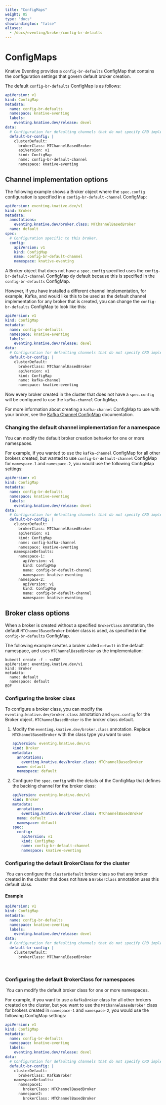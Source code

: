 ```yaml
---
title: "ConfigMaps"
weight: 05
type: "docs"
showlandingtoc: "false"
aliases:
  - /docs/eventing/broker/config-br-defaults
---
```


# ConfigMaps

Knative Eventing provides a `config-br-defaults` ConfigMap that contains the configuration settings that govern default broker creation.
<!--TODO: Create a version of this doc for the channels doc section-->
The default `config-br-defaults` ConfigMap is as follows:

```yaml
apiVersion: v1
kind: ConfigMap
metadata:
  name: config-br-defaults
  namespace: knative-eventing
  labels:
    eventing.knative.dev/release: devel
data:
  # Configuration for defaulting channels that do not specify CRD implementations.
  default-br-config: |
    clusterDefault:
      brokerClass: MTChannelBasedBroker
      apiVersion: v1
      kind: ConfigMap
      name: config-br-default-channel
      namespace: knative-eventing
```

## Channel implementation options

The following example shows a Broker object where the `spec.config` configuration is specified in a `config-br-default-channel` ConfigMap:

```yaml
apiVersion: eventing.knative.dev/v1
kind: Broker
metadata:
  annotations:
    eventing.knative.dev/broker.class: MTChannelBasedBroker
  name: default
spec:
  # Configuration specific to this broker.
  config:
    apiVersion: v1
    kind: ConfigMap
    name: config-br-default-channel
    namespace: knative-eventing
```

A Broker object that does not have a `spec.config` specified uses the `config-br-default-channel` ConfigMap dy default because this is specified in the `config-br-defaults` ConfigMap.

However, if you have installed a different channel implementation, for example, Kafka, and would like this to be used as the default channel implementation for any broker that is created, you can change the `config-br-defaults` ConfigMap to look like this:

```yaml
apiVersion: v1
kind: ConfigMap
metadata:
  name: config-br-defaults
  namespace: knative-eventing
  labels:
    eventing.knative.dev/release: devel
data:
  # Configuration for defaulting channels that do not specify CRD implementations.
  default-br-config: |
    clusterDefault:
      brokerClass: MTChannelBasedBroker
      apiVersion: v1
      kind: ConfigMap
      name: kafka-channel
      namespace: knative-eventing
```

Now every broker created in the cluster that does not have a `spec.config` will be configured to use the `kafka-channel` ConfigMap.

For more information about creating a `kafka-channel` ConfigMap to use with your broker, see the [Kafka Channel ConfigMap](../broker/kafka-broker/kafka-configmap/) documentation.

### Changing the default channel implementation for a namespace

You can modify the default broker creation behavior for one or more namespaces.

For example, if you wanted to use the `kafka-channel` ConfigMap for all other brokers created, but wanted to use `config-br-default-channel` ConfigMap for `namespace-1` and `namespace-2`, you would use the following ConfigMap settings:

```yaml
apiVersion: v1
kind: ConfigMap
metadata:
  name: config-br-defaults
  namespace: knative-eventing
  labels:
    eventing.knative.dev/release: devel
data:
  # Configuration for defaulting channels that do not specify CRD implementations.
  default-br-config: |
    clusterDefault:
      brokerClass: MTChannelBasedBroker
      apiVersion: v1
      kind: ConfigMap
      name: config-kafka-channel
      namespace: knative-eventing
    namespaceDefaults:
      namespace-1:
        apiVersion: v1
        kind: ConfigMap
        name: config-br-default-channel
        namespace: knative-eventing
      namespace-2:
        apiVersion: v1
        kind: ConfigMap
        name: config-br-default-channel
        namespace: knative-eventing
```

## Broker class options

When a broker is created without a specified `BrokerClass` annotation, the default `MTChannelBasedBroker` broker class is used, as specified in the `config-br-defaults` ConfigMap.

The following example creates a broker called `default` in the default namespace, and uses `MTChannelBasedBroker` as the implementation:

```shell
kubectl create -f - <<EOF
apiVersion: eventing.knative.dev/v1
kind: Broker
metadata:
  name: default
  namespace: default
EOF
```

### Configuring the broker class

To configure a broker class, you can modify the
`eventing.knative.dev/broker.class` annotation and `spec.config` for the Broker
object. `MTChannelBasedBroker` is the broker class default.

1. Modify the `eventing.knative.dev/broker.class` annotation. Replace
`MTChannelBasedBroker` with the class type you want to use:

    ```yaml
    apiVersion: eventing.knative.dev/v1
    kind: Broker
    metadata:
      annotations:
        eventing.knative.dev/broker.class: MTChannelBasedBroker
      name: default
      namespace: default
    ```

1. Configure the `spec.config` with the details of the ConfigMap that defines
the backing channel for the broker class:

    ```yaml
    apiVersion: eventing.knative.dev/v1
    kind: Broker
    metadata:
      annotations:
        eventing.knative.dev/broker.class: MTChannelBasedBroker
      name: default
      namespace: default
    spec:
      config:
        apiVersion: v1
        kind: ConfigMap
        name: config-br-default-channel
        namespace: knative-eventing
    ```

### Configuring the default BrokerClass for the cluster
​
You can configure the `clusterDefault` broker class so that any broker created in the cluster that does not have a `BrokerClass` annotation uses this default class.

#### Example

```yaml
apiVersion: v1
kind: ConfigMap
metadata:
  name: config-br-defaults
  namespace: knative-eventing
  labels:
    eventing.knative.dev/release: devel
data:
  # Configuration for defaulting channels that do not specify CRD implementations.
  default-br-config: |
    clusterDefault:
      brokerClass: MTChannelBasedBroker
```
​
### Configuring the default BrokerClass for namespaces
​
You can modify the default broker class for one or more namespaces.

For example, if you want to use a `KafkaBroker` class for all other brokers created on the cluster, but you want to use the `MTChannelBasedBroker` class for brokers created in `namespace-1` and `namespace-2`, you would use the following ConfigMap settings:
​
```yaml
apiVersion: v1
kind: ConfigMap
metadata:
  name: config-br-defaults
  namespace: knative-eventing
  labels:
    eventing.knative.dev/release: devel
data:
  # Configuration for defaulting channels that do not specify CRD implementations.
  default-br-config: |
    clusterDefault:
      brokerClass: KafkaBroker
    namespaceDefaults:
      namespace1:
        brokerClass: MTChannelBasedBroker
      namespace2:
        brokerClass: MTChannelBasedBroker
```
